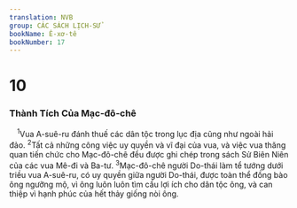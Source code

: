 ```yaml
---
translation: NVB
group: CÁC SÁCH LỊCH-SỬ
bookName: Ê-xơ-tê 
bookNumber: 17
---
```


<div class="title"><h1>10</h1><h3>Thành Tích Của Mạc-đô-chê </h3></div>
<span class="verse et_10_1"> <sup>1</sup>Vua A-suê-ru đánh thuế các dân tộc trong lục địa cũng như ngoài hải đảo. </span>
<span class="verse et_10_2"><sup>2</sup>Tất cả những công việc uy quyền và vĩ đại của vua, và việc vua thăng quan tiến chức cho Mạc-đô-chê đều được ghi chép trong sách Sử Biên Niên của các vua Mê-đi và Ba-tư. </span>
<span class="verse et_10_3"><sup>3</sup>Mạc-đô-chê người Do-thái làm tể tướng dưới triều vua A-suê-ru, có uy quyền giữa người Do-thái, được toàn thể đồng bào ông ngưỡng mộ, vì ông luôn luôn tìm cầu lợi ích cho dân tộc ông, và can thiệp vì hạnh phúc của hết thảy giống nòi ông. <br/></span>
